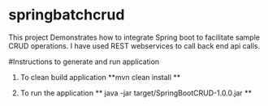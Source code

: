 # springbatchcrud
This project Demonstrates how to integrate Spring boot to facilitate sample CRUD operations. I have used REST webservices to call back end api calls.

#Instructions to generate and run application
1. To clean build application 
**mvn clean install **

2. To run the application 
** java -jar target/SpringBootCRUD-1.0.0.jar **
